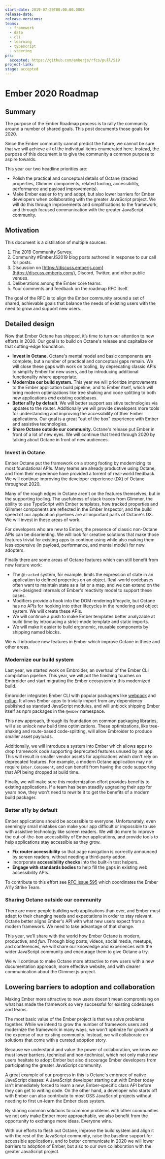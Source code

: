 ```yaml
---
start-date: 2019-07-29T00:00:00.000Z
release-date:
release-versions: 
teams: 
  - framework
  - data
  - cli
  - learning
  - typescript
  - steering
prs:
  accepted: https://github.com/emberjs/rfcs/pull/519
project-link: 
stage: accepted
---
```


# Ember 2020 Roadmap

## Summary

The purpose of the Ember Roadmap process is to rally the community around a number of shared goals. This post documents those goals for 2020.

Since the Ember community cannot predict the future, we cannot be sure that we will achieve all of the individual items enumerated here. Instead, the purpose of this document is to give the community a common purpose to aspire towards.

This year our two headline priorities are:

- Polish the practical and conceptual details of Octane (tracked properties, Glimmer components, related tooling, accessibility, performance and payload improvements).
- Make Ember easier to try and adopt, but also lower barriers for Ember developers when collaborating with the greater JavaScript project. We will do this through improvements and simplifications to the framework, and through focused communication with the greater JavaScript community.

## Motivation

This document is a distillation of multiple sources:

1. The 2019 Community Survey.
2. Community #EmberJS2019 blog posts authored in response to our call for posts.
3. Discussion on [https://discuss.emberjs.com](https://discuss.emberjs.com/), Discord, Twitter, and other public venues.
4. Deliberations among the Ember core teams.
5. Your comments and feedback on the roadmap RFC itself.

The goal of the RFC is to align the Ember community around a set of shared, achievable goals that balance the needs of existing users with the need to grow and support new users.

## Detailed design

Now that Ember Octane has shipped, it’s time to turn our attention to new efforts in 2020. Our goal is to build on Octane's release and capitalize on that cutting-edge foundation.

- **Invest in Octane.** Octane's mental model and basic components are complete, but a number of practical and conceptual gaps remain. We will close these gaps with work on tooling, by deprecating classic APIs to simplify Ember for new users, and by introducing additional functionality where appropriate.
- **Modernize our build system.** This year we will prioritize improvements to the Ember application build pipeline, and to Ember itself, which will bring modern optimizations like tree shaking and code splitting to both new applications *and* existing codebases.
- **Better a11y by default**. We will better support assistive technologies via updates to the router. Additionally we will provide developers more tools for understanding and improving the accessibility of their Ember applications. Our goal is a great "out of the box" experience with Ember and assistive technologies.
- **Share Octane outside our community.** Octane's release put Ember in front of a lot of new eyes. We will continue that trend through 2020 by talking about Octane in front of new audiences.

### Invest in Octane

Ember Octane put the framework on a strong footing by modernizing its most foundational APIs. Many teams are already productive using Octane, and from their experience have provided a torrent of real-world feedback. We will continue improving the developer experience (DX) of Octane throughout 2020.

Many of the rough edges in Octane aren't on the features themselves, but in the supporting tooling. The usefulness of stack traces from Glimmer, the ability to use TypeScript with Ember templates, how tracked properties and Glimmer components are reflected in the Ember Inspector, and the build speed of our application pipelines are all important parts of Octane's DX. We will invest in these areas of work.

For developers who are new to Ember, the presence of classic non-Octane APIs can be disorienting. We will look for creative solutions that make those features trivial for existing apps to continue using while also making them less expensive (in payload, performance, and mental model) for new adopters.

Finally there are some areas of Octane features which can still benefit from new feature work:

- The `@tracked` system, for example, limits the expression of state in an application to defined properties on an object. Real-world codebases often want to maintain state as a list or a map, and we can extend on the well-designed internals of Ember's reactivity model to support these cases.
- Modifiers provide a hook into the DOM rendering lifecycle, but Octane has no APIs for hooking into other lifecycles in the rendering and object system. We will create these APIs.
- We will continue a push to make Ember templates better analyzable at build time by introducing a strict-mode template and static imports.
- We will make it easier to build ergonomic, reusable components by shipping named blocks.

We will introduce new features in Ember which improve Octane in these and other areas.

### Modernize our build system

Last year, we started work on Embroider, an overhaul of the Ember CLI compilation pipeline. This year, we will put the finishing touches on Embroider and start migrating the Ember ecosystem to this modernized build.

Embroider integrates Ember CLI with popular packagers like [webpack](https://webpack.js.org/) and [rollup](https://rollupjs.org/guide/en/). It allows Ember apps to trivially import from any dependency published as standard JavaScript modules, and will unblock shipping Ember itself as npm packages in the `@ember` namespace.

This new approach, through its foundation on common packaging libraries, will also unlock new build time optimizations. These optimizations, like tree-shaking and route-based code-splitting, will allow Embroider to produce smaller asset payloads.

Additionally, we will introduce a system into Ember which allows apps to drop framework code supporting deprecated features unused by an app. This will result in smaller vendor assets for applications which don't rely on deprecated features. For example, a modern Octane application may not require `Ember.Component`, and can benefit from having the code supporting that API being dropped at build time.

Finally, we will make sure this modernization effort provides benefits to existing applications. If a team has been steadily upgrading their app for years now, they won't need to rewrite it to get the benefits of a modern build packager.

### Better a11y by default

Ember applications should be accessible to everyone. Unfortunately, even seemingly small mistakes can make your app difficult or impossible to use with assistive technology like screen readers. We will do more to improve the out-of-the-box accessibility of Ember applications, and provide tools to help applications stay accessible as they grow.

- **Fix router accessibility** so that page navigation is correctly announced by screen readers, without needing a third-party addon.
- Incorporate **accessibility checks** into the built-in test helpers.
- **Engage with standards bodies** to help fill the gaps in existing web accessibility APIs.

To contribute to this effort see [RFC Issue 595](https://github.com/emberjs/rfcs/issues/595) which coordinates the Ember A11y Strike Team.

### Sharing Octane outside our community

There are more people building web applications than ever, and Ember must adapt to their changing needs and expectations in order to stay relevant. Octane better aligns Ember's API with what new users expect from a modern framework. We need to take advantage of that change.

This year, we’ll share with the world how Ember Octane is modern, productive, and *fun*. Through blog posts, videos, social media, meetups, and conferences, we will share our knowledge and experiences with the wider JavaScript community and encourage them to give Octane a try.

We will continue to make Octane more attractive to new users with a new documentation approach, more effective website, and with clearer communication about the Glimmer.js project.

## Lowering barriers to adoption and collaboration

Making Ember more attractive to new users doesn't mean compromising on what has made the framework so very successful for existing codebases and teams.

The most basic value of the Ember project is that we solve problems together. While we intend to grow the number of framework users and modernize the framework in many ways, we won't optimize for growth at the expense of our existing community. Instead, we will collaborate on solutions that come with a curated adoption story.

Because we understand and value the power of collaboration, we know we must lower barriers, technical and non-technical, which not only make new users hesitate to adopt Ember but also discourage Ember developers from participating the greater JavaScript community.

A great example of our progress in this is Octane's embrace of native JavaScript classes: A JavaScript developer starting out with Ember today isn't immediately forced to learn a new, Ember-specific class API before they can get to writing code. On the other hand, a developer who starts off with Ember can also contribute to most OSS JavaScript projects without needing to first un-learn the Ember class system.

By sharing common solutions to common problems with other communities we not only make Ember more approachable, we also benefit from the opportunity to exchange more ideas. Everyone wins.

With our efforts to flesh out Octane, improve the build system and align it with the rest of the JavaScript community, raise the baseline support for accessible applications, and to better communicate in 2020 we will lower barriers to adoption of Ember, but also to our own collaboration with the greater JavaScript project.
